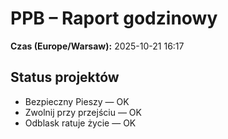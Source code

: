 # PPB – Raport godzinowy
**Czas (Europe/Warsaw):** 2025-10-21 16:17

## Status projektów
- Bezpieczny Pieszy — OK
- Zwolnij przy przejściu — OK
- Odblask ratuje życie — OK

